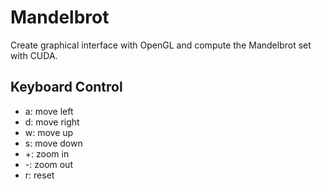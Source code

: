 # Mandelbrot

Create graphical interface with OpenGL and compute the Mandelbrot set with CUDA.

## Keyboard Control

* a: move left
* d: move right
* w: move up
* s: move down
* +: zoom in
* -: zoom out
* r: reset
